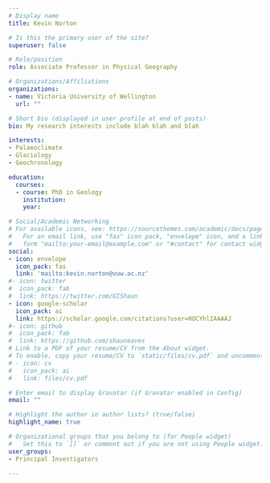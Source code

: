 ```yaml
---
# Display name
title: Kevin Norton

# Is this the primary user of the site?
superuser: false

# Role/position
role: Associate Professor in Physical Geography

# Organizations/Affiliations
organizations:
- name: Victoria University of Wellington
  url: ""

# Short bio (displayed in user profile at end of posts)
bio: My research interests include blah blah and blah

interests:
- Palaeoclimate
- Glaciology
- Geochronology

education:
  courses:
  - course: PhD in Geology
    institution: 
    year: 

# Social/Academic Networking
# For available icons, see: https://sourcethemes.com/academic/docs/page-builder/#icons
#   For an email link, use "fas" icon pack, "envelope" icon, and a link in the
#   form "mailto:your-email@example.com" or "#contact" for contact widget.
social:
- icon: envelope
  icon_pack: fas
  link: 'mailto:kevin.norton@vuw.ac.nz'
#- icon: twitter
#  icon_pack: fab
#  link: https://twitter.com/GIShaun
- icon: google-scholar
  icon_pack: ai
  link: https://scholar.google.com/citations?user=HOCYhlIAAAAJ
#- icon: github
#  icon_pack: fab
#  link: https://github.com/shauneaves
# Link to a PDF of your resume/CV from the About widget.
# To enable, copy your resume/CV to `static/files/cv.pdf` and uncomment the lines below.
# - icon: cv
#   icon_pack: ai
#   link: files/cv.pdf

# Enter email to display Gravatar (if Gravatar enabled in Config)
email: ""

# Highlight the author in author lists? (true/false)
highlight_name: true

# Organizational groups that you belong to (for People widget)
#   Set this to `[]` or comment out if you are not using People widget.
user_groups:
- Principal Investigators

---
```

